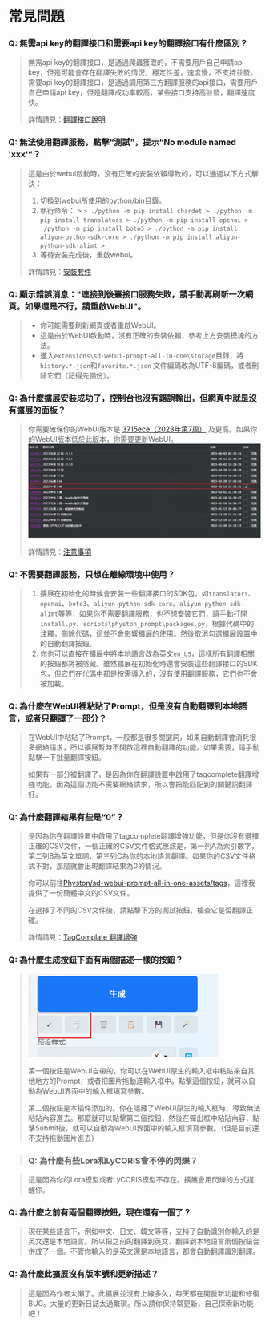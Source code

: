 # 常見問題

### Q: 無需api key的翻譯接口和需要api key的翻譯接口有什麼區別？

> 無需api key的翻譯接口，是通過爬蟲獲取的，不需要用戶自己申請api key，但是可能會存在翻譯失敗的情況，穩定性差，速度慢，不支持並發。需要api key的翻譯接口，是通過調用第三方翻譯服務的api接口，需要用戶自己申請api key，但是翻譯成功率較高，某些接口支持高並發，翻譯速度快。
> 
> 詳情請見：[翻譯接口說明](/zh-TW/TranslationApiConfiguration.md#翻譯接口說明)

### Q: 無法使用翻譯服務，點擊“測試”，提示“No module named 'xxx'”？

> 這是由於webui啟動時，沒有正確的安裝依賴導致的，可以通過以下方式解決：
> 1. 切換到webui所使用的python/bin目錄。
> 2. 執行命令：
     >    ```
     > ./python -m pip install chardet
     > ./python -m pip install translators
     > ./python -m pip install openai
     > ./python -m pip install boto3
     > ./python -m pip install aliyun-python-sdk-core
     > ./python -m pip install aliyun-python-sdk-alimt
     >    ```
> 3. 等待安裝完成後，重啟webui。
> 
> 詳情請見：[安裝套件](/zh-TW/InstallationPackages.md)

### Q: 顯示錯誤消息："連接到後臺接口服務失敗，請手動再刷新一次網頁。如果還是不行，請重啟WebUI"。

> - 你可能需要刷新網頁或者重啟WebUI。
> - 這是由於WebUI啟動時，沒有正確的安裝依賴，參考上方安裝模塊的方法。
> - 進入`extensions\sd-webui-prompt-all-in-one\storage`目錄，將`history.*.json`和`favorite.*.json` 文件編碼改為UTF-8編碼，或者刪除它們（記得先備份）。

### Q: 為什麼擴展安裝成功了，控制台也沒有錯誤輸出，但網頁中就是沒有擴展的面板？

> 你需要確保你的WebUI版本是 [3715ece（2023年第7周）](https://github.com/AUTOMATIC1111/stable-diffusion-webui/commit/3715ece) 及更高。如果你的WebUI版本低於此版本，你需要更新WebUI。
> ![](../assets/images/minimum_version_webui.png)
> 
> 詳情請見：[注意事項](/zh-TW/Installation.md#注意事項)

### Q: 不需要翻譯服務，只想在離線環境中使用？

> 1. 擴展在初始化的時候會安裝一些翻譯接口的SDK包，如`translators`、`openai`、`boto3`、`aliyun-python-sdk-core`、`aliyun-python-sdk-alimt`等等，如果你不需要翻譯服務，也不想安裝它們，請手動打開`install.py`、`scripts\physton_prompt\packages.py`，根據代碼中的注釋，刪除代碼，這並不會影響擴展的使用。然後取消勾選擴展設置中的自動翻譯按鈕。
> 2. 你也可以直接在擴展中將本地語言改為英文`en_US`，這樣所有翻譯相關的按鈕都將被隱藏。雖然擴展在初始化時還會安裝這些翻譯接口的SDK包，但它們在代碼中都是按需導入的，沒有使用翻譯服務，它們也不會被加載。

### Q: 為什麼在WebUI裡粘貼了Prompt，但是沒有自動翻譯到本地語言，或者只翻譯了一部分？

> 在WebUI中粘貼了Prompt，一般都是很多關鍵詞，如果自動翻譯會消耗很多網絡請求，所以擴展暫時不開啟這裡自動翻譯的功能。如果需要，請手動點擊一下批量翻譯按鈕。
>
> 如果有一部分被翻譯了，是因為你在翻譯設置中啟用了tagcomplete翻譯增強功能，因為這個功能不需要網絡請求，所以會把能匹配到的關鍵詞翻譯好。

### Q: 為什麼翻譯結果有些是“0”？

> 是因為你在翻譯設置中啟用了tagcomplete翻譯增強功能，但是你沒有選擇正確的CSV文件，一個正確的CSV文件格式應該是，第一列A為索引數字，第二列B為英文單詞，第三列C為你的本地語言翻譯。如果你的CSV文件格式不對，那麼就會出現翻譯結果為0的情況。
>
> 你可以前往[Physton/sd-webui-prompt-all-in-one-assets/tags](https://github.com/Physton/sd-webui-prompt-all-in-one-assets/tree/main/tags)，這裡我提供了一份簡體中文的CSV文件。
>
> 在選擇了不同的CSV文件後，請點擊下方的測試按鈕，檢查它是否翻譯正確。
> 
> 詳情請見：[TagComplate 翻譯增強](/zh-TW/TranslationApiConfiguration.md#tagcomplate-翻譯增強)

### Q: 為什麼生成按鈕下面有兩個描述一樣的按鈕？

> ![](../assets/images/paste.png)
>
> 第一個按鈕是WebUI自帶的，你可以在WebUI原生的輸入框中粘貼來自其他地方的Prompt，或者把圖片拖動進輸入框中。點擊這個按鈕，就可以自動為WebUI界面中的輸入框填寫參數。
>
> 第二個按鈕是本插件添加的。你在隱藏了WebUI原生的輸入框時，導致無法粘貼內容進去。那麼就可以點擊第二個按鈕，然後在彈出框中粘貼內容，點擊Submit後，就可以自動為WebUI界面中的輸入框填寫參數。（但是目前還不支持拖動圖片進去）

> ### Q: 為什麼有些Lora和LyCORIS會不停的閃爍？

> 這是因為你的Lora模型或者LyCORIS模型不存在。擴展會用閃爍的方式提醒你。

### Q: 為什麼之前有兩個翻譯按鈕，現在還有一個了？

> 現在某些語言下，例如中文、日文、韓文等等，支持了自動識別你輸入的是英文還是本地語言。所以把之前的翻譯到英文、翻譯到本地語言兩個按鈕合併成了一個。不管你輸入的是英文還是本地語言，都會自動翻譯識別翻譯。

### Q: 為什麼此擴展沒有版本號和更新描述？

> 這是因為作者太懶了。此擴展並沒有上線多久，每天都在開發新功能和修復BUG。大量的更新日誌太過繁瑣。所以請你保持常更新，自己探索新功能吧！